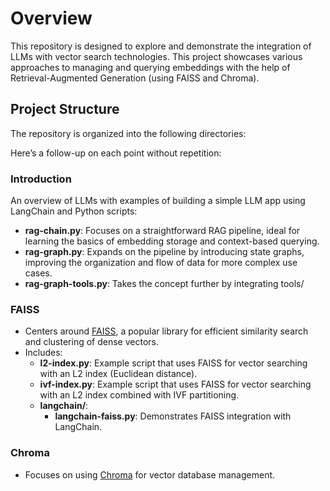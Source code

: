 # Overview

This repository is designed to explore and demonstrate the integration of LLMs with vector search technologies. This project showcases various approaches to managing and querying embeddings with the help of Retrieval-Augmented Generation (using FAISS and Chroma).

## Project Structure

The repository is organized into the following directories:

Here’s a follow-up on each point without repetition:

### **Introduction**

An overview of LLMs with examples of building a simple LLM app using LangChain and Python scripts:

- **rag-chain.py**: Focuses on a straightforward RAG pipeline, ideal for learning the basics of embedding storage and context-based querying.  
- **rag-graph.py**: Expands on the pipeline by introducing state graphs, improving the organization and flow of data for more complex use cases.  
- **rag-graph-tools.py**: Takes the concept further by integrating tools/


### **FAISS**
- Centers around [FAISS](https://faiss.ai/), a popular library for efficient similarity search and clustering of dense vectors.
- Includes:
  - **l2-index.py**:  Example script that uses FAISS for vector searching with an L2 index (Euclidean distance).
  - **ivf-index.py**: Example script that uses FAISS for vector searching with an L2 index combined with IVF partitioning.
  - **langchain/**: 
    - **langchain-faiss.py**: Demonstrates FAISS integration with LangChain.

### **Chroma**
- Focuses on using [Chroma](https://docs.trychroma.com/) for vector database management.